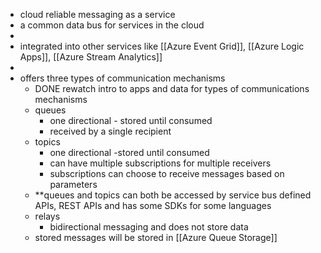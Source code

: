 - cloud reliable messaging as a service
- a common data bus for services in the cloud
-
- integrated into other services like [[Azure Event Grid]], [[Azure Logic Apps]], [[Azure Stream Analytics]]
-
- offers three types of communication mechanisms
	- DONE rewatch intro to apps and data for types of communications mechanisms
	- queues
		- one directional - stored until consumed
		- received by a single recipient
	- topics
		- one directional -stored until consumed
		- can have multiple subscriptions for multiple receivers
		- subscriptions can choose to receive messages based on parameters
	- **queues and topics can both be accessed by service bus defined APIs, REST APIs and has some SDKs for some languages
	- relays
		- bidirectional messaging and does not store data
	- stored messages will be stored in [[Azure Queue Storage]]